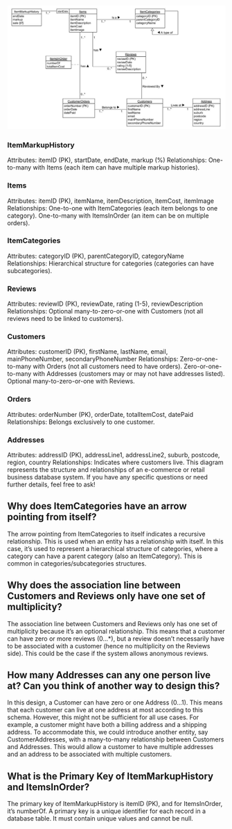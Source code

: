 



![alt text](image.png)

### ItemMarkupHistory
Attributes: itemID (PK), startDate, endDate, markup (%)
Relationships: One-to-many with Items (each item can have multiple markup histories).
### Items
Attributes: itemID (PK), itemName, itemDescription, itemCost, itemImage
Relationships:
One-to-one with ItemCategories (each item belongs to one category).
One-to-many with ItemsInOrder (an item can be on multiple orders).
### ItemCategories
Attributes: categoryID (PK), parentCategoryID, categoryName
Relationships: Hierarchical structure for categories (categories can have subcategories).
### Reviews
Attributes: reviewID (PK), reviewDate, rating (1-5), reviewDescription
Relationships: Optional many-to-zero-or-one with Customers (not all reviews need to be linked to customers).
### Customers
Attributes: customerID (PK), firstName, lastName, email, mainPhoneNumber, secondaryPhoneNumber
Relationships:
Zero-or-one-to-many with Orders (not all customers need to have orders).
Zero-or-one-to-many with Addresses (customers may or may not have addresses listed).
Optional many-to-zero-or-one with Reviews.
### Orders
Attributes: orderNumber (PK), orderDate, totalItemCost, datePaid
Relationships: Belongs exclusively to one customer.
### Addresses
Attributes: addressID (PK), addressLine1, addressLine2, suburb, postcode, region, country
Relationships: Indicates where customers live.
This diagram represents the structure and relationships of an e-commerce or retail business database system. If you have any specific questions or need further details, feel free to ask!

## Why does ItemCategories have an arrow pointing from itself?

The arrow pointing from ItemCategories to itself indicates a recursive relationship. 
This is used when an entity has a relationship with itself.
In this case, it’s used to represent a hierarchical structure of categories, where a category can have a parent category (also an ItemCategory).
This is common in categories/subcategories structures.



## 	Why does the association line between Customers and Reviews only have one set of multiplicity?

The association line between Customers and Reviews only has one set of multiplicity because it’s an optional relationship. This means that a customer can have zero or more reviews (0…*), but a review doesn’t necessarily have to be associated with a customer (hence no multiplicity on the Reviews side). This could be the case if the system allows anonymous reviews.



## How many Addresses can any one person live at? Can you think of another way to design this?

In this design, a Customer can have zero or one Address (0…1). This means that each customer can live at one address at most according to this schema. However, this might not be sufficient for all use cases. For example, a customer might have both a billing address and a shipping address. To accommodate this, we could introduce another entity, say CustomerAddresses, with a many-to-many relationship between Customers and Addresses. This would allow a customer to have multiple addresses and an address to be associated with multiple customers.



## What is the Primary Key of ItemMarkupHistory and ItemsInOrder?

The primary key of ItemMarkupHistory is itemID (PK), and for ItemsInOrder, it’s numberOf. A primary key is a unique identifier for each record in a database table. It must contain unique values and cannot be null.

